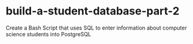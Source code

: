 # build-a-student-database-part-2
Create a Bash Script that uses SQL to enter information about computer science students into PostgreSQL

